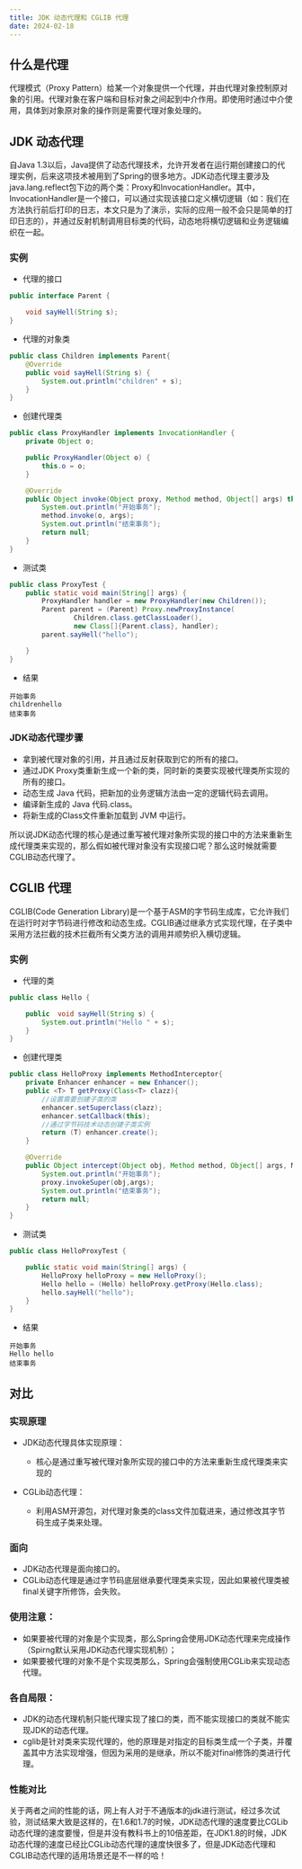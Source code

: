 ```yaml
---
title: JDK 动态代理和 CGLIB 代理
date: 2024-02-18
---
```


## 什么是代理

代理模式（Proxy Pattern）给某一个对象提供一个代理，并由代理对象控制原对象的引用。代理对象在客户端和目标对象之间起到中介作用。即使用时通过中介使用，具体到对象原对象的操作则是需要代理对象处理的。

## JDK 动态代理

自Java 1.3以后，Java提供了动态代理技术，允许开发者在运行期创建接口的代理实例，后来这项技术被用到了Spring的很多地方。JDK动态代理主要涉及java.lang.reflect包下边的两个类：Proxy和InvocationHandler。其中，InvocationHandler是一个接口，可以通过实现该接口定义横切逻辑（如：我们在方法执行前后打印的日志，本文只是为了演示，实际的应用一般不会只是简单的打印日志的），并通过反射机制调用目标类的代码，动态地将横切逻辑和业务逻辑编织在一起。

### 实例

- 代理的接口

```java
public interface Parent {

    void sayHell(String s);
}
```

- 代理的对象类

```java
public class Children implements Parent{
    @Override
    public void sayHell(String s) {
        System.out.println("children" + s);
    }
}
```

- 创建代理类

```java
public class ProxyHandler implements InvocationHandler {
    private Object o;

    public ProxyHandler(Object o) {
        this.o = o;
    }

    @Override
    public Object invoke(Object proxy, Method method, Object[] args) throws Throwable {
        System.out.println("开始事务");
        method.invoke(o, args);
        System.out.println("结束事务");
        return null;
    }
}
```

- 测试类

```java
public class ProxyTest {
    public static void main(String[] args) {
        ProxyHandler handler = new ProxyHandler(new Children());
        Parent parent = (Parent) Proxy.newProxyInstance(
                Children.class.getClassLoader(),
                new Class[]{Parent.class}, handler);
        parent.sayHell("hello");

    }
}
```

- 结果

```
开始事务
childrenhello
结束事务
```

### JDK动态代理步骤

- 拿到被代理对象的引用，并且通过反射获取到它的所有的接口。
- 通过JDK Proxy类重新生成一个新的类，同时新的类要实现被代理类所实现的所有的接口。
- 动态生成 Java 代码，把新加的业务逻辑方法由一定的逻辑代码去调用。
- 编译新生成的 Java 代码.class。
- 将新生成的Class文件重新加载到 JVM 中运行。

所以说JDK动态代理的核心是通过重写被代理对象所实现的接口中的方法来重新生成代理类来实现的，那么假如被代理对象没有实现接口呢？那么这时候就需要CGLIB动态代理了。

## CGLIB 代理

CGLIB(Code Generation Library)是一个基于ASM的字节码生成库，它允许我们在运行时对字节码进行修改和动态生成。CGLIB通过继承方式实现代理，在子类中采用方法拦截的技术拦截所有父类方法的调用并顺势织入横切逻辑。

### 实例

- 代理的类

```java
public class Hello {

    public  void sayHell(String s) {
        System.out.println("Hello " + s);
    }
}
```

- 创建代理类

```java
public class HelloProxy implements MethodInterceptor{
    private Enhancer enhancer = new Enhancer();
    public <T> T getProxy(Class<T> clazz){
        //设置需要创建子类的类
        enhancer.setSuperclass(clazz);
        enhancer.setCallback(this);
        //通过字节码技术动态创建子类实例
        return (T) enhancer.create();
    }

    @Override
    public Object intercept(Object obj, Method method, Object[] args, MethodProxy proxy) throws Throwable {
        System.out.println("开始事务");
        proxy.invokeSuper(obj,args);
        System.out.println("结束事务");
        return null;
    }
}
```

- 测试类

```java
public class HelloProxyTest {

    public static void main(String[] args) {
        HelloProxy helloProxy = new HelloProxy();
        Hello hello = (Hello) helloProxy.getProxy(Hello.class);
        hello.sayHell("hello");
    }
}
```

- 结果

```
开始事务
Hello hello
结束事务
```

## 对比

### 实现原理

- JDK动态代理具体实现原理：

   - 核心是通过重写被代理对象所实现的接口中的方法来重新生成代理类来实现的
- CGLib动态代理：

   - 利用ASM开源包，对代理对象类的class文件加载进来，通过修改其字节码生成子类来处理。

### 面向

- JDK动态代理是面向接口的。
- CGLib动态代理是通过字节码底层继承要代理类来实现，因此如果被代理类被final关键字所修饰，会失败。

### 使用注意：

- 如果要被代理的对象是个实现类，那么Spring会使用JDK动态代理来完成操作（Spirng默认采用JDK动态代理实现机制）；
- 如果要被代理的对象不是个实现类那么，Spring会强制使用CGLib来实现动态代理。

### 各自局限：

- JDK的动态代理机制只能代理实现了接口的类，而不能实现接口的类就不能实现JDK的动态代理。
- cglib是针对类来实现代理的，他的原理是对指定的目标类生成一个子类，并覆盖其中方法实现增强，但因为采用的是继承，所以不能对final修饰的类进行代理。

### 性能对比

关于两者之间的性能的话，网上有人对于不通版本的jdk进行测试，经过多次试验，测试结果大致是这样的，在1.6和1.7的时候，JDK动态代理的速度要比CGLib动态代理的速度要慢，但是并没有教科书上的10倍差距，在JDK1.8的时候，JDK动态代理的速度已经比CGLib动态代理的速度快很多了，但是JDK动态代理和CGLIB动态代理的适用场景还是不一样的哈！
